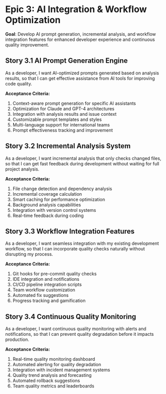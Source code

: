 # Epic 3: AI Integration & Workflow Optimization

**Goal**: Develop AI prompt generation, incremental analysis, and workflow integration features for enhanced developer experience and continuous quality improvement.

## Story 3.1 AI Prompt Generation Engine

As a developer, I want AI-optimized prompts generated based on analysis results, so that I can get effective assistance from AI tools for improving code quality.

**Acceptance Criteria:**

1. Context-aware prompt generation for specific AI assistants
2. Optimization for Claude and GPT-4 architectures
3. Integration with analysis results and issue context
4. Customizable prompt templates and styles
5. Multi-language support for international teams
6. Prompt effectiveness tracking and improvement

## Story 3.2 Incremental Analysis System

As a developer, I want incremental analysis that only checks changed files, so that I can get fast feedback during development without waiting for full project analysis.

**Acceptance Criteria:**

1. File change detection and dependency analysis
2. Incremental coverage calculation
3. Smart caching for performance optimization
4. Background analysis capabilities
5. Integration with version control systems
6. Real-time feedback during coding

## Story 3.3 Workflow Integration Features

As a developer, I want seamless integration with my existing development workflow, so that I can incorporate quality checks naturally without disrupting my process.

**Acceptance Criteria:**

1. Git hooks for pre-commit quality checks
2. IDE integration and notifications
3. CI/CD pipeline integration scripts
4. Team workflow customization
5. Automated fix suggestions
6. Progress tracking and gamification

## Story 3.4 Continuous Quality Monitoring

As a developer, I want continuous quality monitoring with alerts and notifications, so that I can prevent quality degradation before it impacts production.

**Acceptance Criteria:**

1. Real-time quality monitoring dashboard
2. Automated alerting for quality degradation
3. Integration with incident management systems
4. Quality trend analysis and forecasting
5. Automated rollback suggestions
6. Team quality metrics and leaderboards
